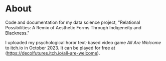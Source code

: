 # About
Code and documentation for my data science project, "Relational Possibilities: A Remix of Aesthetic Forms Through Indigeneity and Blackness." 

I uploaded my psychological horor text-based video game _All Are Welcome_ to itch.io in October 2023. It can be played for free at (https://decolfutures.itch.io/all-are-welcome).



